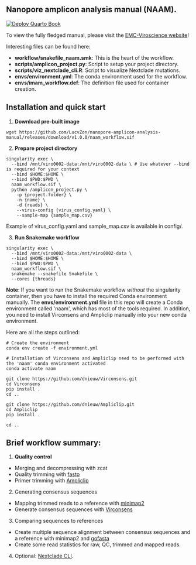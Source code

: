 ## Nanopore amplicon analysis manual (NAAM).

[![Deploy Quarto Book](https://github.com/LucvZon/nanopore-amplicon-analysis-manual/actions/workflows/deploy.yml/badge.svg)](https://github.com/LucvZon/nanopore-amplicon-analysis-manual/actions/workflows/deploy.yml)

To view the fully fledged manual, please visit the [EMC-Viroscience website](https://lucvzon.github.io/EMC-Viroscience.github.io/workflows.html)!

Interesting files can be found here:

-   **workflow/snakefile_naam.smk**: This is the heart of the workflow.
-   **scripts/amplicon_project.py**: Script to setup your project directory.
-   **scripts/viz_nextclade_cli.R**: Script to visualize Nextclade mutations.
-   **envs/environment.yml**: The conda environment used for the workflow.
-   **envs/imam_workflow.def**: The definition file used for container creation.

## Installation and quick start

1.  **Download pre-built image**
```         
wget https://github.com/LucvZon/nanopore-amplicon-analysis-manual/releases/download/v1.0.0/naam_workflow.sif
```

2.  **Prepare project directory**
```         
singularity exec \
  --bind /mnt/viro0002-data:/mnt/viro0002-data \ # Use whatever --bind is required for your context
  --bind $HOME:$HOME \
  --bind $PWD:$PWD \
  naam_workflow.sif \
  python /amplicon_project.py \
    -p {project.folder} \
    -n {name} \
    -d {reads} \
    --virus-config {virus_config.yaml} \
    --sample-map {sample_map.csv}
```

Example of virus_config.yaml and sample_map.csv is available in config/.

3.  **Run Snakemake workflow**
```         
singularity exec \
  --bind /mnt/viro0002-data:/mnt/viro0002-data \
  --bind $HOME:$HOME \
  --bind $PWD:$PWD \
  naam_workflow.sif \
  snakemake --snakefile Snakefile \
  --cores {threads}
```

**Note**: If you want to run the Snakemake workflow _without_ the singularity container, then you have to install the required Conda environment manually. The **envs/environment.yml** file in this repo will create a Conda environment called 'naam', which has most of the tools required. In addition, you need to install Virconsens and Ampliclip manually into your new conda environment. 

Here are all the steps outlined:
```         
# Create the environment
conda env create -f environment.yml

# Installation of Virconsens and Ampliclip need to be performed with the 'naam' conda environment activated
conda activate naam

git clone https://github.com/dnieuw/Virconsens.git
cd Virconsens
pip install .
cd ..

git clone https://github.com/dnieuw/Ampliclip.git
cd Ampliclip
pip install .

cd ..
```

## Brief workflow summary:

1.  **Quality control**
  -   Merging and decompressing with zcat
  -   Quality trimming with [fastp](https://github.com/OpenGene/fastp)
  -   Primer trimming with [Ampliclip](https://github.com/dnieuw/Ampliclip)

2.  Generating consensus sequences
  -   Mapping trimmed reads to a reference with [minimap2](https://github.com/lh3/minimap2)
  -   Generate consensus sequences with [Virconsens](https://github.com/dnieuw/Virconsens)

3.  Comparing sequences to references
  -   Create multiple sequence alignment between consensus sequences and a reference with minimap2 and [gofasta](https://github.com/virus-evolution/gofasta)
  -   Create some read statistics for raw, QC, trimmed and mapped reads. 

4.  Optional: [Nextclade CLI](https://docs.nextstrain.org/projects/nextclade/en/stable/user/nextclade-cli/index.html).